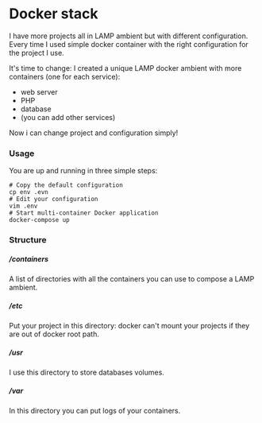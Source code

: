 # Docker stack
I have more projects all in LAMP ambient but with different configuration. Every time I used simple docker container with the right configuration for the project I use.

It's time to change: I created a unique LAMP docker ambient with more containers (one for each service):
- web server
- PHP
- database
- (you can add other services)

Now i can change project and configuration simply!

### Usage
You are up and running in three simple steps:
```shell
# Copy the default configuration
cp env .evn
# Edit your configuration
vim .env
# Start multi-container Docker application
docker-compose up
```

### Structure
##### /containers
A list of directories with all the containers you can use to compose a LAMP ambient.
##### /etc
Put your project in this directory: docker can't mount your projects if they are out of docker root path.
##### /usr
I use this directory to store databases volumes.
##### /var
In this directory you can put logs of your containers.